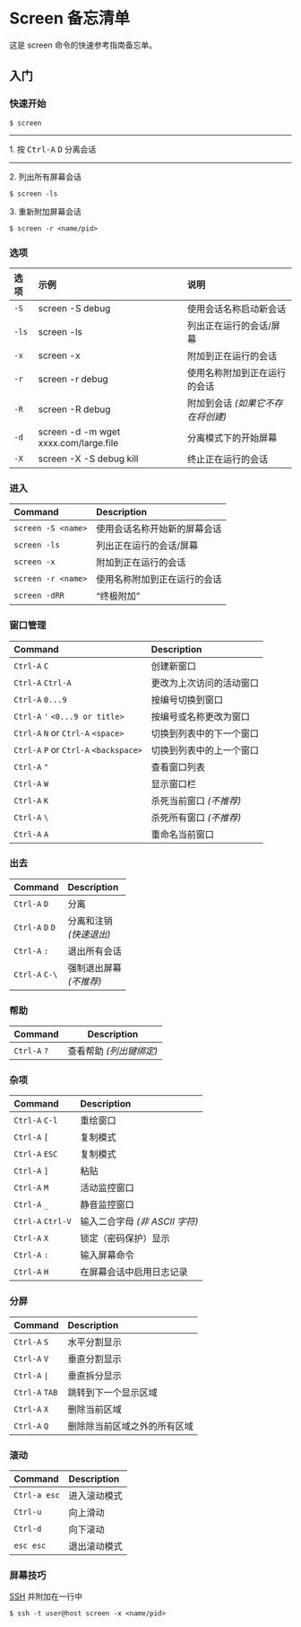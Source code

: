 Screen 备忘清单
====

这是 screen 命令的快速参考指南备忘单。

入门
----

### 快速开始

```shell
$ screen 
```

---

1\. 按 <kbd>Ctrl-A</kbd> <kbd>D</kbd> 分离会话

---

2\. 列出所有屏幕会话

```shell
$ screen -ls
```

3\. 重新附加屏幕会话

```shell
$ screen -r <name/pid>
```


### 选项
<!--rehype:wrap-class=col-span-2-->

选项 | 示例 | 说明
:-|:-|:-
`-S`    | screen -S debug                       | 使用会话名称启动新会话
`-ls`   | screen -ls                            | 列出正在运行的会话/屏幕
`-x`    | screen -x                             | 附加到正在运行的会话
`-r`    | screen -r debug                       | 使用名称附加到正在运行的会话
`-R`    | screen -R debug                       | 附加到会话 _(如果它不存在将创建)_
`-d`    | screen -d -m wget xxxx.com/large.file | 分离模式下的开始屏幕
`-X`    | screen -X -S debug kill               | 终止正在运行的会话
<!--rehype:className=show-header-->


### 进入

Command | Description
:-|:-
`screen -S <name>` | 使用会话名称开始新的屏幕会话
`screen -ls`       | 列出正在运行的会话/屏幕
`screen -x`        | 附加到正在运行的会话
`screen -r <name>` | 使用名称附加到正在运行的会话
`screen -dRR`      | “终极附加”

### 窗口管理
<!--rehype:wrap-class=col-span-2 row-span-2-->

Command | Description
:-|:-
`Ctrl-A` `C`                           | 创建新窗口
`Ctrl-A` `Ctrl-A`                      | 更改为上次访问的活动窗口
`Ctrl-A` `0...9`                       | 按编号切换到窗口
`Ctrl-A` `'` `<0...9 or title>`        | 按编号或名称更改为窗口
`Ctrl-A` `N` or `Ctrl-A` `<space>`     | 切换到列表中的下一个窗口
`Ctrl-A` `P` or `Ctrl-A` `<backspace>` | 切换到列表中的上一个窗口
`Ctrl-A` `"`                           | 查看窗口列表
`Ctrl-A` `W`                           | 显示窗口栏
`Ctrl-A` `K`                           | 杀死当前窗口 _(不推荐)_
`Ctrl-A` `\`                           | 杀死所有窗口 _(不推荐)_
`Ctrl-A` `A`                           | 重命名当前窗口
<!--rehype:className=shortcuts-->

### 出去

Command | Description
:-|:-
`Ctrl-A` `D`     | 分离
`Ctrl-A` `D` `D` | 分离和注销 <br> _(快速退出)_
`Ctrl-A` `:`     | 退出所有会话
`Ctrl-A` `C-\`   | 强制退出屏幕<br> _(不推荐)_
<!--rehype:className=shortcuts-->

### 帮助

| Command      | Description                    |
|--------------|--------------------------------|
| `Ctrl-A` `?` | 查看帮助 _(列出键绑定)_ |
<!--rehype:className=shortcuts-->

### 杂项
<!--rehype:wrap-class=col-span-2 row-span-2-->

Command | Description
:-|:-
`Ctrl-A` `C-l`    | 重绘窗口
`Ctrl-A` `[`      | 复制模式
`Ctrl-A` `ESC`    | 复制模式
`Ctrl-A` `]`      | 粘贴
`Ctrl-A` `M`      | 活动监控窗口
`Ctrl-A` `_`      | 静音监控窗口
`Ctrl-A` `Ctrl-V` | 输入二合字母 _(非 ASCII 字符)_
`Ctrl-A` `X`      | 锁定（密码保护）显示
`Ctrl-A` `:`      | 输入屏幕命令
`Ctrl-A` `H`      | 在屏幕会话中启用日志记录
<!--rehype:className=shortcuts-->


### 分屏

Command | Description
:-|:-
`Ctrl-A` `S`   | 水平分割显示
`Ctrl-A` `V`   | 垂直分割显示
`Ctrl-A` `\|`   | 垂直拆分显示
`Ctrl-A` `TAB` | 跳转到下一个显示区域
`Ctrl-A` `X`   | 删除当前区域
`Ctrl-A` `Q`   | 删除除当前区域之外的所有区域
<!--rehype:className=shortcuts-->


### 滚动

Command | Description
:-|:-
`Ctrl-a esc` | 进入滚动模式
`Ctrl-u`     | 向上滑动
`Ctrl-d`     | 向下滚动
`esc esc`    | 退出滚动模式
<!--rehype:className=shortcuts-->

### 屏幕技巧

[SSH](./ssh.md) 并附加在一行中

```shell
$ ssh -t user@host screen -x <name/pid>
```